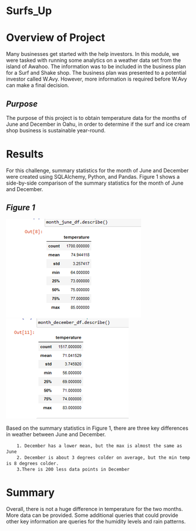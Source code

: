 # Surfs_Up
# Overview of Project
Many businesses get started with the help investors.  In this module, we were tasked with running some analytics on a weather data set from the island of Awahoo.  The information was to be included in the business plan for a Surf and Shake shop.  The business plan was presented to a potential investor called W.Avy.  However, more information is required before W.Avy can make a final decision. 

## *Purpose* 
The purpose of this project is to obtain temperature data for the months of June and December in Oahu, in order to determine if the surf and ice cream shop business is sustainable year-round.

# Results
For this challenge, summary statistics for the month of June and December were created using SQLAlchemy, Python, and Pandas. Figure 1 shows a side-by-side comparison of the summary statistics for the month of June and December. 

## *Figure 1*

![Alt text](Resources/June.png)  ![Alt text](Resources/December.png)

Based on the summary statistics in Figure 1, there are three key differences in weather between June and December.

        1. December has a lower mean, but the max is almost the same as June 
        2. December is about 3 degrees colder on average, but the min temp is 8 degrees colder. 
        3.There is 200 less data points in December


# Summary
Overall, there is not a huge difference in temperature for the two months. More data can be provided.  Some additional queries that could provide other key information are queries for the humidity levels and rain patterns.  